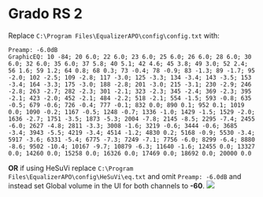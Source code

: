 # Grado RS 2
Replace `C:\Program Files\EqualizerAPO\config\config.txt` with:
```
Preamp: -6.0dB
GraphicEQ: 10 -84; 20 6.0; 22 6.0; 23 6.0; 25 6.0; 26 6.0; 28 6.0; 30 6.0; 32 6.0; 35 6.0; 37 5.8; 40 5.1; 42 4.6; 45 3.8; 49 3.0; 52 2.4; 56 1.6; 59 1.2; 64 0.8; 68 0.3; 73 -0.4; 78 -0.9; 83 -1.3; 89 -1.7; 95 -2.0; 102 -2.5; 109 -2.8; 117 -3.0; 125 -3.3; 134 -3.4; 143 -3.5; 153 -3.4; 164 -3.3; 175 -3.0; 188 -2.8; 201 -3.0; 215 -3.1; 230 -2.9; 246 -2.8; 263 -2.7; 282 -2.3; 301 -2.1; 323 -2.3; 345 -2.4; 369 -2.3; 395 -2.1; 423 -2.0; 452 -2.1; 484 -2.2; 518 -2.1; 554 -1.5; 593 -0.8; 635 -0.5; 679 -0.6; 726 -0.4; 777 -0.1; 832 0.0; 890 0.1; 952 0.1; 1019 0.0; 1090 -0.2; 1167 -0.5; 1248 -0.7; 1336 -1.0; 1429 -1.5; 1529 -2.0; 1636 -2.7; 1751 -3.5; 1873 -5.3; 2004 -7.8; 2145 -8.5; 2295 -7.4; 2455 -6.0; 2627 -4.8; 2811 -3.3; 3008 -1.6; 3219 -0.6; 3444 -0.6; 3685 -3.4; 3943 -5.5; 4219 -3.4; 4514 -1.2; 4830 0.2; 5168 -0.9; 5530 -3.4; 5917 -3.6; 6331 -5.4; 6775 -7.3; 7249 -7.1; 7756 -6.0; 8299 -6.4; 8880 -8.6; 9502 -10.4; 10167 -9.7; 10879 -6.3; 11640 -1.6; 12455 0.0; 13327 0.0; 14260 0.0; 15258 0.0; 16326 0.0; 17469 0.0; 18692 0.0; 20000 0.0
```
**OR** if using HeSuVi replace `C:\Program Files\EqualizerAPO\config\HeSuVi\eq.txt` and omit `Preamp: -6.0dB` and instead set Global volume in the UI for both channels to **-60**.
![](https://raw.githubusercontent.com/jaakkopasanen/AutoEq/master/results/Innerfidelity%202017/headphoncecom/onear/Grado%20RS%202/Grado%20RS%202.png)
